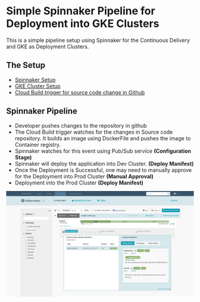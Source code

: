 # Simple Spinnaker Pipeline for Deployment into GKE Clusters

This is a simple pipeline setup using Spinnaker for the Continuous Delivery and GKE as Deployment Clusters.

## The Setup

- [Spinnaker Setup](https://github.com/ullask93/spinnaker_gke/blob/main/spinnaker_setup.md)
- [GKE Cluster Setup](https://github.com/ullask93/spinnaker_gke/blob/main/GKE_setup.md)
- [Cloud Build trigger for source code change in Github](https://cloud.google.com/build/docs/automating-builds/build-repos-from-github)

## Spinnaker Pipeline

- Developer pushes changes to the repository in github
- The Cloud Build trigger watches for the changes in Source code repository. It builds an image using DockerFile and pushes the image to Container registry.
- Spinnaker watches for this event using Pub/Sub service **(Configuration Stage)**
- Spinnaker will deploy the application into Dev Cluster. **(Deploy Manifest)** 
- Once the Deployment is Successful, one may need to manually approve for the Deployment into Prod Cluster **(Manual Approval)**
- Deployment into the Prod Cluster **(Deploy Manifest)**

![Spinnaker Pipeline](https://github.com/ullask93/spinnaker_gke/blob/main/images/Screenshot%20from%202022-01-30%2019-01-24.png)
